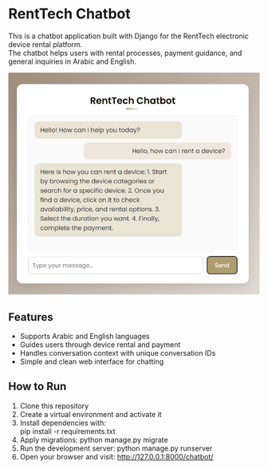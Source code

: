 # RentTech Chatbot

This is a chatbot application built with Django for the RentTech electronic device rental platform.  
The chatbot helps users with rental processes, payment guidance, and general inquiries in Arabic and English.

![Chatbot Screenshot](images/Chatbot%20Renttech.png)

## Features
- Supports Arabic and English languages
- Guides users through device rental and payment
- Handles conversation context with unique conversation IDs
- Simple and clean web interface for chatting

## How to Run

1. Clone this repository  
2. Create a virtual environment and activate it  
3. Install dependencies with:  
   pip install -r requirements.txt
4. Apply migrations:
   python manage.py migrate
5. Run the development server:
   python manage.py runserver
6. Open your browser and visit:
http://127.0.0.1:8000/chatbot/
